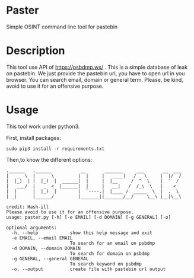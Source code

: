 # Paster
Simple OSINT command line tool for pastebin

# Description

This tool use API of https://psbdmp.ws/ . This is a simple database of leak on pastebin.
We just provide the pastebin url, you have to open url in you browser.
You can search email, domain or general term.
Please, be kind, avoid to use it for an offensive purpose.

# Usage

This tool work under python3.

First, install packages:

```sudo pip3 install -r requirements.txt```

Then,to know the different options:

```#python3 Pb-Leak.py -h
.______   .______           __       _______     ___       __  ___ 
|   _  \  |   _  \         |  |     |   ____|   /   \     |  |/  / 
|  |_)  | |  |_)  |  ______|  |     |  |__     /  ^  \    |  '  /  
|   ___/  |   _  <  |______|  |     |   __|   /  /_\  \   |    <   
|  |      |  |_)  |        |  `----.|  |____ /  _____  \  |  .  \  
| _|      |______/         |_______||_______/__/     \__\ |__|\__\ 
                                                                   
credit: Hash-ill
Please avoid to use it for an offensive purpose.
usage: paster.py [-h] [-e EMAIL] [-d DOMAIN] [-g GENERAL] [-o]

optional arguments:
  -h, --help            show this help message and exit
  -e EMAIL, --email EMAIL
                        To search for an email on psbdmp
  -d DOMAIN, --domain DOMAIN
                        To search for domain on psbdmp
  -g GENERAL, --general GENERAL
                        To search keyword on psbdmp
  -o, --output          create file with pastebin url output
```
